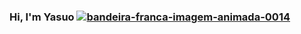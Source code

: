 ### Hi, I'm Yasuo <a href="https://www.imagensanimadas.com/cat-bandeira-da-franca-764.htm"><img src="https://www.imagensanimadas.com/data/media/764/bandeira-franca-imagem-animada-0014.gif" border="0" alt="bandeira-franca-imagem-animada-0014" /></a>
